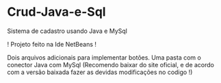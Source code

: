 # Crud-Java-e-Sql

Sistema de cadastro usando Java e MySql

! Projeto feito na Ide NetBeans !

Dois arquivos adicionais para implementar botões.
Uma pasta com o conector Java com MySql (Recomendo baixar do site oficial, e de acordo com a versão baixada fazer as devidas modificações no codigo !)
